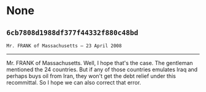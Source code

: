 # None
## `6cb7808d1988df377f44332f880c48bd`
`Mr. FRANK of Massachusetts — 23 April 2008`

---


Mr. FRANK of Massachusetts. Well, I hope that's the case. The 
gentleman mentioned the 24 countries. But if any of those countries 
emulates Iraq and perhaps buys oil from Iran, they won't get the debt 
relief under this recommittal. So I hope we can also correct that 
error.